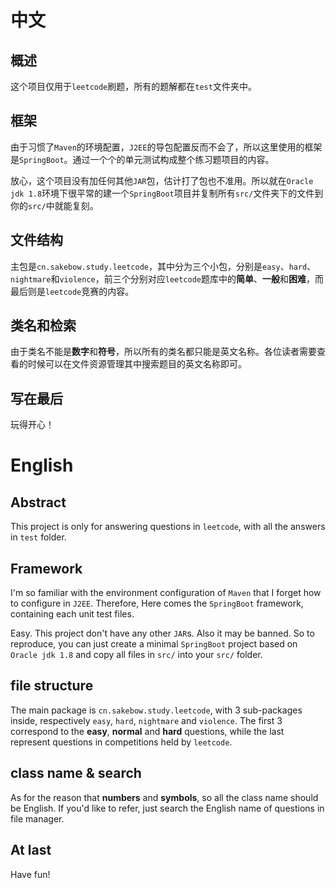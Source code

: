 # 中文

## 概述

这个项目仅用于`leetcode`刷题，所有的题解都在`test`文件夹中。

## 框架

由于习惯了`Maven`的环境配置，`J2EE`的导包配置反而不会了，所以这里使用的框架是`SpringBoot`。通过一个个的单元测试构成整个练习题项目的内容。

放心，这个项目没有加任何其他`JAR`包，估计打了包也不准用。所以就在`Oracle jdk 1.8`环境下很平常的建一个`SpringBoot`项目并复制所有`src/`文件夹下的文件到你的`src/`中就能复刻。

## 文件结构

主包是`cn.sakebow.study.leetcode`，其中分为三个小包，分别是`easy`、`hard`、`nightmare`和`violence`，前三个分别对应`leetcode`题库中的**简单**、**一般**和**困难**，而最后则是`leetcode`竞赛的内容。

## 类名和检索

由于类名不能是**数字**和**符号**，所以所有的类名都只能是英文名称。各位读者需要查看的时候可以在文件资源管理其中搜索题目的英文名称即可。

## 写在最后

玩得开心！

# English

## Abstract

This project is only for answering questions in `leetcode`, with all the answers in `test` folder.

## Framework

I'm so familiar with the environment configuration of `Maven` that I forget how to configure in `J2EE`. Therefore, Here comes the `SpringBoot` framework, containing each unit test files.

Easy. This project don't have any other `JAR`s. Also it may be banned. So to reproduce, you can just create a minimal `SpringBoot` project based on `Oracle jdk 1.8` and copy all files in `src/` into your `src/` folder.

## file structure

The main package is `cn.sakebow.study.leetcode`, with 3 sub-packages inside, respectively `easy`, `hard`, `nightmare` and `violence`. The first 3 correspond to the **easy**, **normal** and **hard** questions, while the last represent questions in competitions held by `leetcode`.

## class name & search

As for the reason that **numbers** and **symbols**, so all the class name should be English. If you'd like to refer, just search the English name of questions in file manager.

## At last

Have fun!